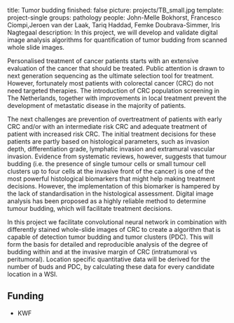 title: Tumor budding
finished: false
picture: projects/TB_small.jpg
template: project-single
groups: pathology
people: John-Melle Bokhorst, Francesco Ciompi,Jeroen van der Laak, Tariq Haddad, Femke Doubrava-Simmer, Iris Nagtegaal
description: In this project, we will develop and validate digital image analysis algorithms for quantification of tumor budding from scanned whole slide images.

Personalised treatment of cancer patients starts with an extensive evaluation of the cancer that should be treated. Public attention is drawn to next generation sequencing as the ultimate selection tool for treatment. However, fortunately most patients with colorectal cancer (CRC) do not need targeted therapies. The introduction of CRC population screening in The Netherlands, together with improvements in local treatment prevent the development of metastatic disease in the majority of patients.

The next challenges are prevention of overtreatment of patients with early CRC and/or with an intermediate risk CRC and adequate treatment of patient with increased risk CRC. The initial treatment decisions for these patients are partly based on histological parameters, such as invasion depth, differentiation grade, lymphatic invasion and extramural vascular invasion. Evidence from systematic reviews, however, suggests that tumour budding (i.e. the presence of single tumour cells or small tumour cell clusters up to four cells at the invasive front of the cancer) is one of the most powerful histological biomarkers that might help making treatment decisions. However, the implementation of this biomarker is hampered by the lack of standardisation in the histological assessment. Digital image analysis has been proposed as a highly reliable method to determine tumour budding, which will facilitate treatment decisions.  

In this project we facilitate convolutional neural network in combination with differently stained whole-slide images of CRC to create a algorithm that is capable of detection tumor budding and tumor clusters (PDC). This will form the basis for detailed and reproducible analysis of the degree of budding within and at the invasive margin of CRC (intratumoral vs peritumoral). Location specific quantitative data will be derived for the number of buds and PDC, by calculating these data for every candidate location in a WSI.

## Funding
- KWF
